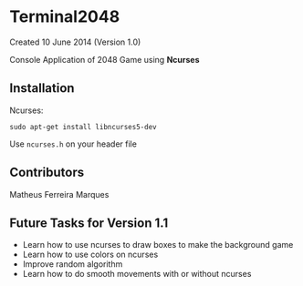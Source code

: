 # Terminal2048

Created 10 June 2014 (Version 1.0)

Console Application of 2048 Game using **Ncurses**

## Installation

Ncurses:

```
sudo apt-get install libncurses5-dev
```

Use ```ncurses.h``` on your header file

## Contributors

Matheus Ferreira Marques

## Future Tasks for Version 1.1

+ Learn how to use ncurses to draw boxes to make the background game
+ Learn how to use colors on ncurses
+ Improve random algorithm
+ Learn how to do smooth movements with or without ncurses
